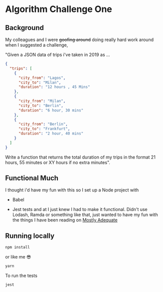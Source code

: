 # Algorithm Challenge One

## Background

My colleagues and I were ~~goofing around~~ doing really hard work around when I suggested a challenge,

"Given a JSON data of trips i've taken in 2019 as ...

```json
{
  "trips": [
    {
      "city_from": "Lagos",
      "city_to": "Milan",
      "duration": "12 hours , 45 Mins"
    },
    {
      "city_from": "Milan",
      "city_to": "Berlin",
      "duration": "6 hour, 30 mins"
    },
    {
      "city_from": "Berlin",
      "city_to": "Frankfurt",
      "duration": "2 hour, 40 mins"
    }
  ]
}
```

Write a function that returns the total duration of my trips in the format 21 hours, 55 minutes or XY hours if no extra minutes".

## Functional Much

I thought i'd have my fun with this so I set up a Node project with

- Babel

- Jest tests
  and at I just knew I had to make it functional.
  Didn't use Lodash, Ramda or something like that, just wanted to have my fun with the things I have been reading on [Mostly Adequate](https://mostly-adequate.gitbooks.io)

## Running locally

```bash
npm install
```

or like me 😎

```bash
yarn
```

To run the tests

```bash
jest
```
